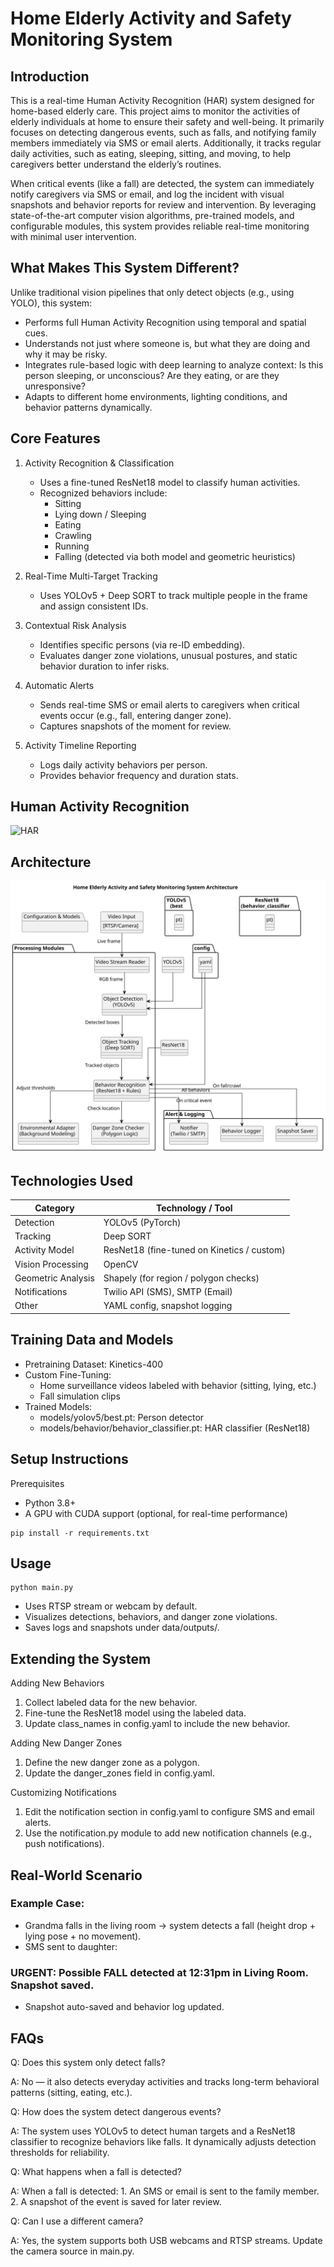 # Home Elderly Activity and Safety Monitoring System

## Introduction

This is a real-time Human Activity Recognition (HAR) system designed for home-based elderly care. This project aims to monitor the activities of elderly individuals at home to ensure their safety and well-being. It primarily focuses on detecting dangerous events, such as falls, and notifying family members immediately via SMS or email alerts. Additionally, it tracks regular daily activities, such as eating, sleeping, sitting, and moving, to help caregivers better understand the elderly’s routines.

When critical events (like a fall) are detected, the system can immediately notify caregivers via SMS or email, and log the incident with visual snapshots and behavior reports for review and intervention. By leveraging state-of-the-art computer vision algorithms, pre-trained models, and configurable modules, this system provides reliable real-time monitoring with minimal user intervention.

## What Makes This System Different?

Unlike traditional vision pipelines that only detect objects (e.g., using YOLO), this system:
* Performs full Human Activity Recognition using temporal and spatial cues.
* Understands not just where someone is, but what they are doing and why it may be risky.
* Integrates rule-based logic with deep learning to analyze context: Is this person sleeping, or unconscious? Are they eating, or are they unresponsive?
* Adapts to different home environments, lighting conditions, and behavior patterns dynamically.

## Core Features

1. Activity Recognition & Classification
   * Uses a fine-tuned ResNet18 model to classify human activities.
   * Recognized behaviors include:
     * Sitting
     * Lying down / Sleeping
     * Eating
     * Crawling
     * Running
     * Falling (detected via both model and geometric heuristics)

2. Real-Time Multi-Target Tracking
   * Uses YOLOv5 + Deep SORT to track multiple people in the frame and assign consistent IDs.

3. Contextual Risk Analysis
   * Identifies specific persons (via re-ID embedding).
   * Evaluates danger zone violations, unusual postures, and static behavior duration to infer risks.

4. Automatic Alerts
   * Sends real-time SMS or email alerts to caregivers when critical events occur (e.g., fall, entering danger zone).
   * Captures snapshots of the moment for review.

5. Activity Timeline Reporting
   * Logs daily activity behaviors per person.
   * Provides behavior frequency and duration stats.

## Human Activity Recognition

![HAR](HAR.GIF)

## Architecture

![Architecture](Architecture.svg)

## Technologies Used

| Category          | Technology / Tool                          |
|-------------------|-------------------------------------------|
| Detection         | YOLOv5 (PyTorch)                          |
| Tracking          | Deep SORT                                 |
| Activity Model    | ResNet18 (fine-tuned on Kinetics / custom)|
| Vision Processing | OpenCV                                    |
| Geometric Analysis| Shapely (for region / polygon checks)     |
| Notifications     | Twilio API (SMS), SMTP (Email)            |
| Other             | YAML config, snapshot logging             |


 
## Training Data and Models
* Pretraining Dataset: Kinetics-400
* Custom Fine-Tuning:
  * Home surveillance videos labeled with behavior (sitting, lying, etc.)
  *    Fall simulation clips
* Trained Models:
  * models/yolov5/best.pt: Person detector
  * models/behavior/behavior_classifier.pt: HAR classifier (ResNet18)

## Setup Instructions

Prerequisites

* Python 3.8+
* A GPU with CUDA support (optional, for real-time performance)


```
pip install -r requirements.txt
```

## Usage

```
python main.py
```
* Uses RTSP stream or webcam by default.
* Visualizes detections, behaviors, and danger zone violations.
* Saves logs and snapshots under data/outputs/.

## Extending the System

Adding New Behaviors

1.	Collect labeled data for the new behavior. 
2. Fine-tune the ResNet18 model using the labeled data.
3.	Update class_names in config.yaml to include the new behavior.

Adding New Danger Zones

1.	Define the new danger zone as a polygon. 
2. Update the danger_zones field in config.yaml.

Customizing Notifications

1.	Edit the notification section in config.yaml to configure SMS and email alerts. 
2. Use the notification.py module to add new notification channels (e.g., push notifications).


## Real-World Scenario

### Example Case:
* Grandma falls in the living room → system detects a fall (height drop + lying pose + no movement).
* SMS sent to daughter:
### URGENT: Possible FALL detected at 12:31pm in Living Room. Snapshot saved.
* Snapshot auto-saved and behavior log updated.

## FAQs

Q: Does this system only detect falls?

A: No — it also detects everyday activities and tracks long-term behavioral patterns (sitting, eating, etc.).

Q: How does the system detect dangerous events?

A: The system uses YOLOv5 to detect human targets and a ResNet18 classifier to recognize behaviors like falls. It dynamically adjusts detection thresholds for reliability.

Q: What happens when a fall is detected?

A: When a fall is detected:
	1.	An SMS or email is sent to the family member.
	2.	A snapshot of the event is saved for later review.

Q: Can I use a different camera?

A: Yes, the system supports both USB webcams and RTSP streams. Update the camera source in main.py. 

